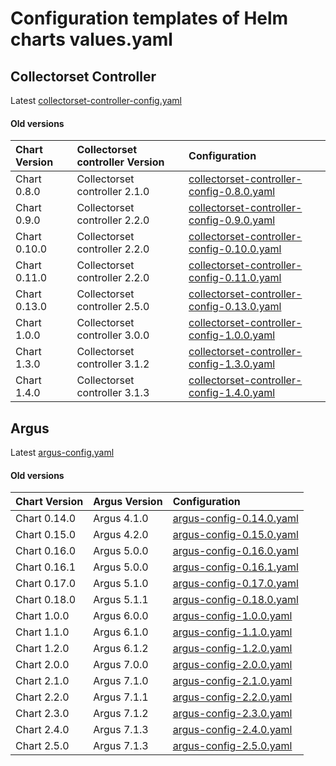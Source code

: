 
# Configuration templates of Helm charts values.yaml  
  
## Collectorset Controller  
Latest [collectorset-controller-config.yaml](https://raw.githubusercontent.com/logicmonitor/k8s-helm-charts/master/config-templates/collectorset-controller/collectorset-controller-config.yaml)  
  
#### Old versions  
  
| Chart Version | Collectorset controller Version |  Configuration | 
| :---- | :---- | :---- |
| Chart 0.8.0 | Collectorset controller 2.1.0  | [collectorset-controller-config-0.8.0.yaml](https://raw.githubusercontent.com/logicmonitor/k8s-helm-charts/master/config-templates/collectorset-controller/versioned/collectorset-controller-config-0.8.0.yaml) |
| Chart 0.9.0 | Collectorset controller 2.2.0  | [collectorset-controller-config-0.9.0.yaml](https://raw.githubusercontent.com/logicmonitor/k8s-helm-charts/master/config-templates/collectorset-controller/versioned/collectorset-controller-config-0.9.0.yaml) |
| Chart 0.10.0 | Collectorset controller 2.2.0  | [collectorset-controller-config-0.10.0.yaml](https://raw.githubusercontent.com/logicmonitor/k8s-helm-charts/master/config-templates/collectorset-controller/versioned/collectorset-controller-config-0.10.0.yaml) |
| Chart 0.11.0 | Collectorset controller 2.2.0  | [collectorset-controller-config-0.11.0.yaml](https://raw.githubusercontent.com/logicmonitor/k8s-helm-charts/master/config-templates/collectorset-controller/versioned/collectorset-controller-config-0.11.0.yaml) |
| Chart 0.13.0 | Collectorset controller 2.5.0  | [collectorset-controller-config-0.13.0.yaml](https://raw.githubusercontent.com/logicmonitor/k8s-helm-charts/master/config-templates/collectorset-controller/versioned/collectorset-controller-config-0.13.0.yaml) |
| Chart 1.0.0 | Collectorset controller 3.0.0  | [collectorset-controller-config-1.0.0.yaml](https://raw.githubusercontent.com/logicmonitor/k8s-helm-charts/master/config-templates/collectorset-controller/versioned/collectorset-controller-config-1.0.0.yaml) |
| Chart 1.3.0 | Collectorset controller 3.1.2  | [collectorset-controller-config-1.3.0.yaml](https://raw.githubusercontent.com/logicmonitor/k8s-helm-charts/master/config-templates/collectorset-controller/versioned/collectorset-controller-config-1.3.0.yaml) |
| Chart 1.4.0 | Collectorset controller 3.1.3  | [collectorset-controller-config-1.4.0.yaml](https://raw.githubusercontent.com/logicmonitor/k8s-helm-charts/master/config-templates/collectorset-controller/versioned/collectorset-controller-config-1.4.0.yaml) |


## Argus  
Latest [argus-config.yaml](https://raw.githubusercontent.com/logicmonitor/k8s-helm-charts/master/config-templates/argus/argus-config.yaml)

#### Old versions  
  
| Chart Version | Argus Version |  Configuration | 
| :---- | :---- | :---- |
| Chart 0.14.0 | Argus 4.1.0 | [argus-config-0.14.0.yaml](https://raw.githubusercontent.com/logicmonitor/k8s-helm-charts/master/config-templates/argus/versioned/argus-config-0.14.0.yaml) |
| Chart 0.15.0 | Argus 4.2.0 | [argus-config-0.15.0.yaml](https://raw.githubusercontent.com/logicmonitor/k8s-helm-charts/master/config-templates/argus/versioned/argus-config-0.15.0.yaml) |
| Chart 0.16.0 | Argus 5.0.0 | [argus-config-0.16.0.yaml](https://raw.githubusercontent.com/logicmonitor/k8s-helm-charts/master/config-templates/argus/versioned/argus-config-0.16.0.yaml) |
| Chart 0.16.1 | Argus 5.0.0 | [argus-config-0.16.1.yaml](https://raw.githubusercontent.com/logicmonitor/k8s-helm-charts/master/config-templates/argus/versioned/argus-config-0.16.1.yaml) |
| Chart 0.17.0 | Argus 5.1.0 | [argus-config-0.17.0.yaml](https://raw.githubusercontent.com/logicmonitor/k8s-helm-charts/master/config-templates/argus/versioned/argus-config-0.17.0.yaml) |
| Chart 0.18.0 | Argus 5.1.1 | [argus-config-0.18.0.yaml](https://raw.githubusercontent.com/logicmonitor/k8s-helm-charts/master/config-templates/argus/versioned/argus-config-0.18.0.yaml) |
| Chart 1.0.0 | Argus 6.0.0 | [argus-config-1.0.0.yaml](https://raw.githubusercontent.com/logicmonitor/k8s-helm-charts/master/config-templates/argus/versioned/argus-config-1.0.0.yaml) |
| Chart 1.1.0 | Argus 6.1.0 | [argus-config-1.1.0.yaml](https://raw.githubusercontent.com/logicmonitor/k8s-helm-charts/master/config-templates/argus/versioned/argus-config-1.1.0.yaml) |
| Chart 1.2.0 | Argus 6.1.2 | [argus-config-1.2.0.yaml](https://raw.githubusercontent.com/logicmonitor/k8s-helm-charts/master/config-templates/argus/versioned/argus-config-1.2.0.yaml) |
| Chart 2.0.0 | Argus 7.0.0 | [argus-config-2.0.0.yaml](https://raw.githubusercontent.com/logicmonitor/k8s-helm-charts/master/config-templates/argus/versioned/argus-config-2.0.0.yaml) |
| Chart 2.1.0 | Argus 7.1.0 | [argus-config-2.1.0.yaml](https://raw.githubusercontent.com/logicmonitor/k8s-helm-charts/master/config-templates/argus/versioned/argus-config-2.1.0.yaml) |
| Chart 2.2.0 | Argus 7.1.1 | [argus-config-2.2.0.yaml](https://raw.githubusercontent.com/logicmonitor/k8s-helm-charts/master/config-templates/argus/versioned/argus-config-2.1.0.yaml) |
| Chart 2.3.0 | Argus 7.1.2 | [argus-config-2.3.0.yaml](https://raw.githubusercontent.com/logicmonitor/k8s-helm-charts/master/config-templates/argus/versioned/argus-config-2.3.0.yaml) |
| Chart 2.4.0 | Argus 7.1.3 | [argus-config-2.4.0.yaml](https://raw.githubusercontent.com/logicmonitor/k8s-helm-charts/master/config-templates/argus/versioned/argus-config-2.4.0.yaml) |
| Chart 2.5.0 | Argus 7.1.3 | [argus-config-2.5.0.yaml](https://raw.githubusercontent.com/logicmonitor/k8s-helm-charts/master/config-templates/argus/versioned/argus-config-2.5.0.yaml) |
